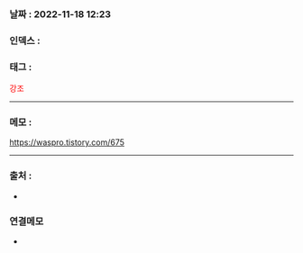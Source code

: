 ### 날짜 :  2022-11-18 12:23

### 인덱스 :

### 태그 :

<span style="color: red">강조</span>

----

### 메모 :

https://waspro.tistory.com/675


----
### 출처 :
-


### 연결메모
-








